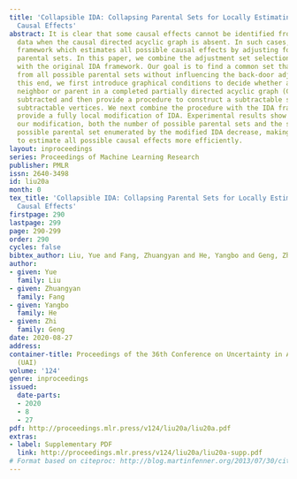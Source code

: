 ```yaml
---
title: 'Collapsible IDA: Collapsing Parental Sets for Locally Estimating Possible
  Causal Effects'
abstract: It is clear that some causal effects cannot be identified from observational
  data when the causal directed acyclic graph is absent. In such cases, IDA is a useful
  framework which estimates all possible causal effects by adjusting for all possible
  parental sets. In this paper, we combine the adjustment set selection procedure
  with the original IDA framework. Our goal is to find a common set that can be subtracted
  from all possible parental sets without influencing the back-door adjustment. To
  this end, we first introduce graphical conditions to decide whether a treatment’s
  neighbor or parent in a completed partially directed acyclic graph (CPDAG) can be
  subtracted and then provide a procedure to construct a subtractable set from those
  subtractable vertices. We next combine the procedure with the IDA framework and
  provide a fully local modification of IDA. Experimental results show that, with
  our modification, both the number of possible parental sets and the size of each
  possible parental set enumerated by the modified IDA decrease, making it possible
  to estimate all possible causal effects more efficiently.
layout: inproceedings
series: Proceedings of Machine Learning Research
publisher: PMLR
issn: 2640-3498
id: liu20a
month: 0
tex_title: 'Collapsible IDA: Collapsing Parental Sets for Locally Estimating Possible
  Causal Effects'
firstpage: 290
lastpage: 299
page: 290-299
order: 290
cycles: false
bibtex_author: Liu, Yue and Fang, Zhuangyan and He, Yangbo and Geng, Zhi
author:
- given: Yue
  family: Liu
- given: Zhuangyan
  family: Fang
- given: Yangbo
  family: He
- given: Zhi
  family: Geng
date: 2020-08-27
address: 
container-title: Proceedings of the 36th Conference on Uncertainty in Artificial Intelligence
  (UAI)
volume: '124'
genre: inproceedings
issued:
  date-parts:
  - 2020
  - 8
  - 27
pdf: http://proceedings.mlr.press/v124/liu20a/liu20a.pdf
extras:
- label: Supplementary PDF
  link: http://proceedings.mlr.press/v124/liu20a/liu20a-supp.pdf
# Format based on citeproc: http://blog.martinfenner.org/2013/07/30/citeproc-yaml-for-bibliographies/
---
```

